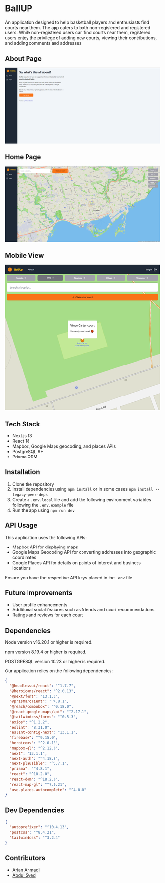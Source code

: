# BallUP

An application designed to help basketball players and enthusiasts find courts near them. The app caters to both non-registered and registered users. While non-registered users can find courts near them, registered users enjoy the privilege of adding new courts, viewing their contributions, and adding comments and addresses.

## About Page

![About Page](https://github.com/lighthouse-buddies/BallUP/blob/main/public/BallUP/About.png?raw=true 'About Page screenshot')

## Home Page

![BallUP](https://github.com/lighthouse-buddies/BallUP/blob/main/public/BallUP/BallUp_Homepage.png?raw=true 'Homepage screenshot')

## Mobile View

![Mobile view](https://github.com/lighthouse-buddies/BallUP/blob/main/public/BallUP/Mobile_view.png?raw=true 'Mobile view screenshot')

## Tech Stack

- Next.js 13
- React 18
- Mapbox, Google Maps geocoding, and places APIs
- PostgreSQL 9+
- Prisma ORM

## Installation

1. Clone the repository
2. Install dependencies using `npm install` or in some cases `npm install --legacy-peer-deps`
3. Create a `.env.local` file and add the following environment variables following the `.env.example` file
4. Run the app using `npm run dev`

## API Usage

This application uses the following APIs:

- Mapbox API for displaying maps
- Google Maps Geocoding API for converting addresses into geographic coordinates
- Google Places API for details on points of interest and business locations

Ensure you have the respective API keys placed in the `.env` file.

## Future Improvements

- User profile enhancements
- Additional social features such as friends and court recommendations
- Ratings and reviews for each court

## Dependencies

Node version v16.20.1 or higher is required.

npm version 8.19.4 or higher is required.

POSTGRESQL version 10.23 or higher is required.

Our application relies on the following dependencies:

```json
{
  "@headlessui/react": "^1.7.7",
  "@heroicons/react": "^2.0.13",
  "@next/font": "13.1.1",
  "@prisma/client": "^4.8.1",
  "@reach/combobox": "^0.18.0",
  "@react-google-maps/api": "^2.17.1",
  "@tailwindcss/forms": "^0.5.3",
  "axios": "^1.2.2",
  "eslint": "8.31.0",
  "eslint-config-next": "13.1.1",
  "firebase": "^9.15.0",
  "heroicons": "^2.0.13",
  "mapbox-gl": "^2.12.0",
  "next": "13.1.1",
  "next-auth": "^4.18.8",
  "next-plausible": "^3.7.1",
  "prisma": "^4.8.1",
  "react": "^18.2.0",
  "react-dom": "^18.2.0",
  "react-map-gl": "^7.0.21",
  "use-places-autocomplete": "^4.0.0"
}
```

## Dev Dependencies

```json
{
  "autoprefixer": "^10.4.13",
  "postcss": "^8.4.21",
  "tailwindcss": "^3.2.4"
}
```

## Contributors

- [Arian Ahmadi](https://github.com/arianah75)
- [Abdul Syed](https://github.com/syabdulr)
